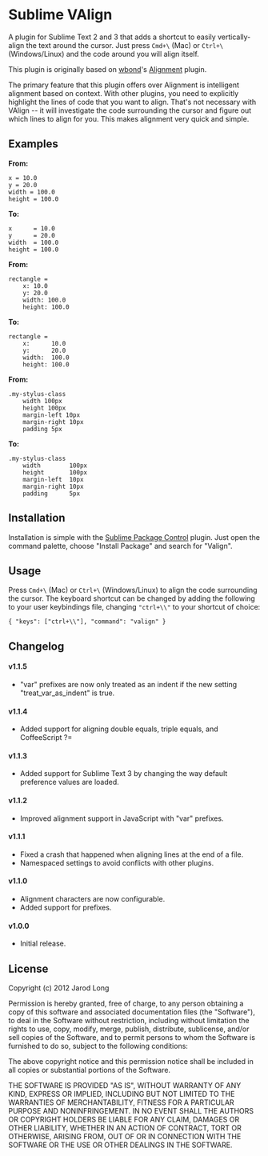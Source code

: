 # Sublime VAlign

A plugin for Sublime Text 2 and 3 that adds a shortcut to easily vertically-align the text around the cursor. Just press `Cmd+\` (Mac) or `Ctrl+\` (Windows/Linux) and the code around you will align itself.

This plugin is originally based on [wbond](https://github.com/wbond/)'s [Alignment](https://github.com/wbond/sublime_alignment) plugin.

The primary feature that this plugin offers over Alignment is intelligent alignment based on context. With other plugins, you need to explicitly highlight the lines of code that you want to align. That's not necessary with VAlign -- it will investigate the code surrounding the cursor and figure out which lines to align for you. This makes alignment very quick and simple.

## Examples

**From:**
```
x = 10.0
y = 20.0
width = 100.0
height = 100.0
```

**To:**
```
x      = 10.0
y      = 20.0
width  = 100.0
height = 100.0
```

**From:**
```
rectangle =
	x: 10.0
	y: 20.0
	width: 100.0
	height: 100.0
```

**To:**
```
rectangle =
	x:      10.0
	y:      20.0
	width:  100.0
	height: 100.0
```

**From:**
```
.my-stylus-class
	width 100px
	height 100px
	margin-left 10px
	margin-right 10px
	padding 5px
```

**To:**
```
.my-stylus-class
	width        100px
	height       100px
	margin-left  10px
	margin-right 10px
	padding      5px
```

## Installation

Installation is simple with the [Sublime Package Control](http://wbond.net/sublime_packages/package_control) plugin. Just open the command palette, choose "Install Package" and search for "Valign".

## Usage

Press `Cmd+\` (Mac) or `Ctrl+\` (Windows/Linux) to align the code surrounding the cursor. The keyboard shortcut can be changed by adding the following to your user keybindings file, changing `"ctrl+\\"` to your shortcut of choice:

```
{ "keys": ["ctrl+\\"], "command": "valign" }
```

## Changelog

#### v1.1.5

* "var" prefixes are now only treated as an indent if the new setting "treat_var_as_indent" is true.

#### v1.1.4

* Added support for aligning double equals, triple equals, and CoffeeScript ?=

#### v1.1.3

* Added support for Sublime Text 3 by changing the way default preference values are loaded.

#### v1.1.2

* Improved alignment support in JavaScript with "var" prefixes.

#### v1.1.1

* Fixed a crash that happened when aligning lines at the end of a file.
* Namespaced settings to avoid conflicts with other plugins.

#### v1.1.0

* Alignment characters are now configurable.
* Added support for prefixes.

#### v1.0.0

* Initial release.

## License

Copyright (c) 2012 Jarod Long

Permission is hereby granted, free of charge, to any person obtaining a copy of this software and associated documentation files (the "Software"), to deal in the Software without restriction, including without limitation the rights to use, copy, modify, merge, publish, distribute, sublicense, and/or sell copies of the Software, and to permit persons to whom the Software is furnished to do so, subject to the following conditions:

The above copyright notice and this permission notice shall be included in all copies or substantial portions of the Software.

THE SOFTWARE IS PROVIDED "AS IS", WITHOUT WARRANTY OF ANY KIND, EXPRESS OR IMPLIED, INCLUDING BUT NOT LIMITED TO THE WARRANTIES OF MERCHANTABILITY, FITNESS FOR A PARTICULAR PURPOSE AND NONINFRINGEMENT. IN NO EVENT SHALL THE AUTHORS OR COPYRIGHT HOLDERS BE LIABLE FOR ANY CLAIM, DAMAGES OR OTHER LIABILITY, WHETHER IN AN ACTION OF CONTRACT, TORT OR OTHERWISE, ARISING FROM, OUT OF OR IN CONNECTION WITH THE SOFTWARE OR THE USE OR OTHER DEALINGS IN THE SOFTWARE.
